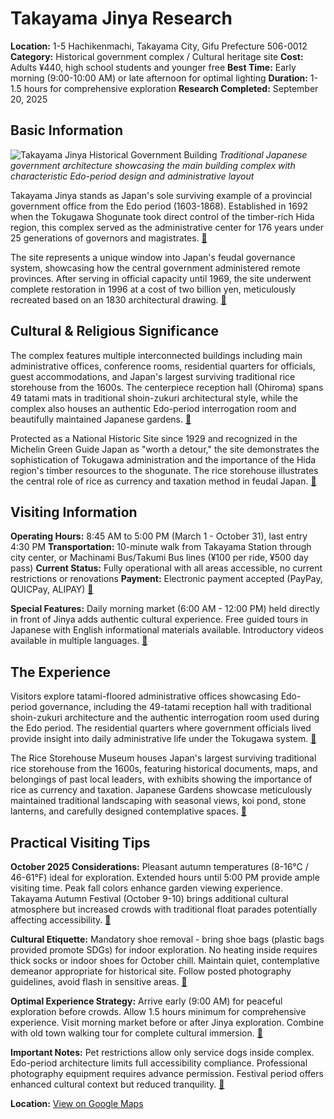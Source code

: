# Takayama Jinya Research

**Location:** 1-5 Hachikenmachi, Takayama City, Gifu Prefecture 506-0012
**Category:** Historical government complex / Cultural heritage site
**Cost:** Adults ¥440, high school students and younger free
**Best Time:** Early morning (9:00-10:00 AM) or late afternoon for optimal lighting
**Duration:** 1-1.5 hours for comprehensive exploration
**Research Completed:** September 20, 2025

## Basic Information

![Takayama Jinya Historical Government Building](https://cdn.visitgifu.com/wp/2020/03/d133d3e7-2017高山陣屋-1290x848.jpg)
*Traditional Japanese government architecture showcasing the main building complex with characteristic Edo-period design and administrative layout*

Takayama Jinya stands as Japan's sole surviving example of a provincial government office from the Edo period (1603-1868). Established in 1692 when the Tokugawa Shogunate took direct control of the timber-rich Hida region, this complex served as the administrative center for 176 years under 25 generations of governors and magistrates. [🔗](https://jinya.gifu.jp/en/)

The site represents a unique window into Japan's feudal governance system, showcasing how the central government administered remote provinces. After serving in official capacity until 1969, the site underwent complete restoration in 1996 at a cost of two billion yen, meticulously recreated based on an 1830 architectural drawing. [🔗](https://visitgifu.com/see-do/takayama-jinya/)

## Cultural & Religious Significance

The complex features multiple interconnected buildings including main administrative offices, conference rooms, residential quarters for officials, guest accommodations, and Japan's largest surviving traditional rice storehouse from the 1600s. The centerpiece reception hall (Ohiroma) spans 49 tatami mats in traditional shoin-zukuri architectural style, while the complex also houses an authentic Edo-period interrogation room and beautifully maintained Japanese gardens. [🔗](https://www.hida.jp/english/touristattractions/takayamacity/historyandculture/4000155.html)

Protected as a National Historic Site since 1929 and recognized in the Michelin Green Guide Japan as "worth a detour," the site demonstrates the sophistication of Tokugawa administration and the importance of the Hida region's timber resources to the shogunate. The rice storehouse illustrates the central role of rice as currency and taxation method in feudal Japan. [🔗](https://jinya.gifu.jp/en/)

## Visiting Information

**Operating Hours:** 8:45 AM to 5:00 PM (March 1 - October 31), last entry 4:30 PM
**Transportation:** 10-minute walk from Takayama Station through city center, or Machinami Bus/Takumi Bus lines (¥100 per ride, ¥500 day pass)
**Current Status:** Fully operational with all areas accessible, no current restrictions or renovations
**Payment:** Electronic payment accepted (PayPay, QUICPay, ALIPAY) [🔗](https://www.japan-guide.com/e/e5902.html)

**Special Features:** Daily morning market (6:00 AM - 12:00 PM) held directly in front of Jinya adds authentic cultural experience. Free guided tours in Japanese with English informational materials available. Introductory videos available in multiple languages. [🔗](https://visitgifu.com/see-do/takayama-jinya/)

## The Experience

Visitors explore tatami-floored administrative offices showcasing Edo-period governance, including the 49-tatami reception hall with traditional shoin-zukuri architecture and the authentic interrogation room used during the Edo period. The residential quarters where government officials lived provide insight into daily administrative life under the Tokugawa system. [🔗](https://jinya.gifu.jp/en/)

The Rice Storehouse Museum houses Japan's largest surviving traditional rice storehouse from the 1600s, featuring historical documents, maps, and belongings of past local leaders, with exhibits showing the importance of rice as currency and taxation. Japanese Gardens showcase meticulously maintained traditional landscaping with seasonal views, koi pond, stone lanterns, and carefully designed contemplative spaces. [🔗](https://www.hida.jp/english/touristattractions/takayamacity/historyandculture/4000155.html)

## Practical Visiting Tips

**October 2025 Considerations:** Pleasant autumn temperatures (8-16°C / 46-61°F) ideal for exploration. Extended hours until 5:00 PM provide ample visiting time. Peak fall colors enhance garden viewing experience. Takayama Autumn Festival (October 9-10) brings additional cultural atmosphere but increased crowds with traditional float parades potentially affecting accessibility. [🔗](https://www.japan-guide.com/e/e5902.html)

**Cultural Etiquette:** Mandatory shoe removal - bring shoe bags (plastic bags provided promote SDGs) for indoor exploration. No heating inside requires thick socks or indoor shoes for October chill. Maintain quiet, contemplative demeanor appropriate for historical site. Follow posted photography guidelines, avoid flash in sensitive areas. [🔗](https://visitgifu.com/see-do/takayama-jinya/)

**Optimal Experience Strategy:** Arrive early (9:00 AM) for peaceful exploration before crowds. Allow 1.5 hours minimum for comprehensive experience. Visit morning market before or after Jinya exploration. Combine with old town walking tour for complete cultural immersion. [🔗](https://www.tripadvisor.com/Attraction_Review-g298113-d320174-Reviews-Takayama_Jinya-Takayama_Gifu_Prefecture_Tokai_Chubu.html)

**Important Notes:** Pet restrictions allow only service dogs inside complex. Edo-period architecture limits full accessibility compliance. Professional photography equipment requires advance permission. Festival period offers enhanced cultural context but reduced tranquility. [🔗](https://jinya.gifu.jp/en/)

**Location:** [View on Google Maps](https://www.google.com/maps/place/1-5+Hachikenmachi,+Takayama,+Gifu+506-0012,+Japan)